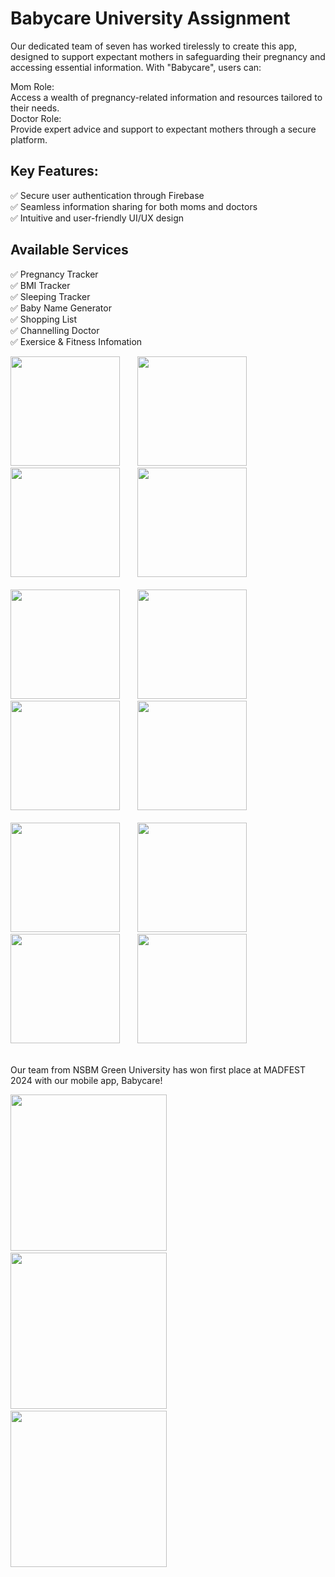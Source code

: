 # Babycare University Assignment

Our dedicated team of seven has worked tirelessly to create this app, designed to support expectant mothers in safeguarding their pregnancy and accessing essential information. With "Babycare", users can:

Mom Role:<br>
Access a wealth of pregnancy-related information and resources tailored to their needs.<br>
Doctor Role:<br>
Provide expert advice and support to expectant mothers through a secure platform.

## Key Features:

✅ Secure user authentication through Firebase<br>
✅ Seamless information sharing for both moms and doctors<br>
✅ Intuitive and user-friendly UI/UX design

## Available Services

✅ Pregnancy Tracker<br>
✅ BMI Tracker<br>
✅ Sleeping Tracker<br>
✅ Baby Name Generator<br>
✅ Shopping List<br>
✅ Channelling Doctor<br>
✅ Exersice & Fitness Infomation 

<div>
 <img width=175 src="https://github.com/user-attachments/assets/31af42ff-c1c0-490b-9767-f603d44d503f"/>&nbsp;&nbsp;&nbsp;&nbsp;&nbsp;&nbsp;
 <img width=175 src="https://github.com/user-attachments/assets/c981f6f0-225e-4483-bc67-17b32ea39f64"/>&nbsp;&nbsp;&nbsp;&nbsp;&nbsp;&nbsp;
 <img width=175 src="https://github.com/user-attachments/assets/52d88fcd-70b7-4d29-a4ab-4f83578aa6cf"/>&nbsp;&nbsp;&nbsp;&nbsp;&nbsp;&nbsp;
 <img width=175 src="https://github.com/user-attachments/assets/f548958f-a1f8-41d3-88a0-b3888d2b76f1"/>
</div> 
<br>
<div>
 <img width=175 src="https://github.com/user-attachments/assets/245bb247-4d77-4133-af79-0baa7de1f397"/>&nbsp;&nbsp;&nbsp;&nbsp;&nbsp;&nbsp;
 <img width=175 src="https://github.com/user-attachments/assets/919840ea-1162-4f4f-a9ee-b5aef02d6302"/>&nbsp;&nbsp;&nbsp;&nbsp;&nbsp;&nbsp;
 <img width=175 src="https://github.com/user-attachments/assets/ab6b5198-a87d-45ac-8be4-26cde0273010"/>&nbsp;&nbsp;&nbsp;&nbsp;&nbsp;&nbsp;
 
 <img width=175 src="https://github.com/user-attachments/assets/106d297c-9a7b-4b46-a97a-55a9ad1f1612"/>
</div>
<br>
<div>
 <img width=175 src="https://github.com/user-attachments/assets/f6475474-c311-4d23-8aa6-65645d560206"/>&nbsp;&nbsp;&nbsp;&nbsp;&nbsp;&nbsp;
 <img width=175 src="https://github.com/user-attachments/assets/bb5ea1f4-8f2e-4e6a-828c-3cf4a10f4dac"/>&nbsp;&nbsp;&nbsp;&nbsp;&nbsp;&nbsp;
 <img width=175 src="https://github.com/user-attachments/assets/8f023afe-e62f-4570-8e11-0dc6d74f7d62"/>&nbsp;&nbsp;&nbsp;&nbsp;&nbsp;&nbsp;
 <img width=175 src="https://github.com/user-attachments/assets/70e07c08-07fe-4521-a431-11531e87f3bf"/> 
</div><br>

<p>Our team from NSBM Green University has won first place at MADFEST 2024 with our mobile app, Babycare!</p>

<div>
 <img width=250 src="https://github.com/user-attachments/assets/f8b402bb-8e0b-4b58-a256-274ce95de5d2"/>&nbsp;&nbsp;&nbsp;&nbsp;
 <img width=250 src="https://github.com/user-attachments/assets/25f910ce-b8d2-410b-ac9a-a415f4da5971"/>&nbsp;&nbsp;&nbsp;&nbsp;
 <img width=250 src="https://github.com/user-attachments/assets/003cb9f9-69a8-4435-bbc0-32f518357aa7"/>
</div><br>



